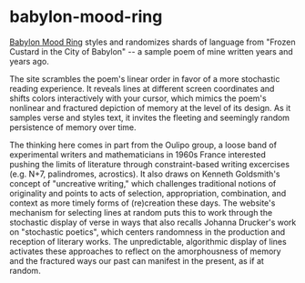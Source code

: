 # babylon-mood-ring

[Babylon Mood Ring](https://zmuhls.github.io/babylon-mood-ring/) styles and randomizes shards of language from "Frozen Custard in the City of Babylon" -- a sample poem of mine written years and years ago. 

The site scrambles the poem's linear order in favor of a more stochastic reading experience. It reveals lines at different screen coordinates and shifts colors interactively with your cursor, which mimics the poem's nonlinear and fractured depiction of memory at the level of its design. As it samples verse and styles text, it invites the fleeting and seemingly random persistence of memory over time.

The thinking here comes in part from the Oulipo group, a loose band of experimental writers and mathematicians in 1960s France interested pushing the limits of literature through constraint-based writing excercises (e.g. N+7, palindromes, acrostics). It also draws on Kenneth Goldsmith's concept of "uncreative writing," which challenges traditional notions of originality and points to acts of selection, appropriation, combination, and context as more timely forms of (re)creation these days. The website's mechanism for selecting lines at random puts this to work through the stochastic display of verse in ways that also recalls Johanna Drucker's work on "stochastic poetics", which centers randomness in the production and reception of literary works. The unpredictable, algorithmic display of lines activates these approaches to reflect on the amorphousness of memory and the fractured ways our past can manifest in the present, as if at random.
